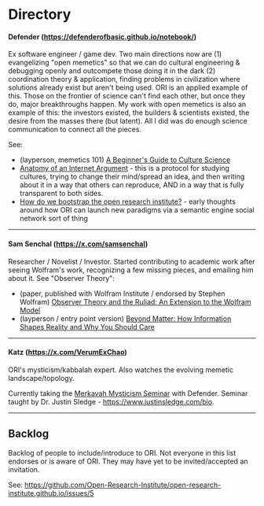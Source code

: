 # Directory 

#### **Defender** (https://defenderofbasic.github.io/notebook/)

Ex software engineer / game dev. Two main directions now are (1) evangelizing "open memetics" so that we can do cultural engineering & debugging openly and outcompete those doing it in the dark (2) coordination theory & application, finding problems in civilization where solutions already exist but aren't being used. ORI is an applied example of this. Those on the frontier of science can't find each other, but once they do, major breakthroughs happen. My work with open memetics is also an example of this: the investors existed, the builders & scientists existed, the desire from the masses there (but latent). All I did was do enough science communication to connect all the pieces.

See:

- (layperson, memetics 101) [A Beginner's Guide to Culture Science](defenderofthebasic.substack.com/p/a-beginners-guide-to-culture-science)
- [Anatomy of an Internet Argument](https://defenderofthebasic.substack.com/p/anatomy-of-an-internet-argument) - this is a protocol for studying cultures, trying to change their mind/spread an idea, and then writing about it in a way that others can reproduce, AND in a way that is fully transparent to both sides. 
- [How do we bootstrap the open research institute?](https://defenderofthebasic.substack.com/p/how-do-we-bootstrap-the-open-research) - early thoughts around how ORI can launch new paradigms via a semantic engine social network sort of thing

----

#### **Sam Senchal** (https://x.com/samsenchal)

Researcher / Novelist / Investor. Started contributing to academic work after seeing Wolfram's work, recognizing a few missing pieces, and emailing him about it. See "Observer Theory":

- (paper, published with Wolfram Institute / endorsed by Stephen Wolfram) [Observer Theory and the Ruliad: An Extension to the Wolfram Model](https://wolframinstitute.org/output/observer-theory-and-the-ruliad-an-extension-to-the-wolfram-model)
- (layperson / entry point version) [Beyond Matter: How Information Shapes Reality and Why You Should Care](https://x.com/samsenchal/status/1923395174954066293)

----

#### **Katz** (https://x.com/VerumExChao)

ORI's mysticism/kabbalah expert. Also watches the evolving memetic landscape/topology. 

Currently taking the [Merkavah Mysticism Seminar](https://www.patreon.com/posts/merkavah-seminar-134297201) with Defender. Seminar taught by Dr. Justin Sledge - https://www.justinsledge.com/bio.  

----

## Backlog

Backlog of people to include/introduce to ORI. Not everyone in this list endorses or is aware of ORI. They may have yet to be invited/accepted an invitation.

See: https://github.com/Open-Research-Institute/open-research-institute.github.io/issues/5
